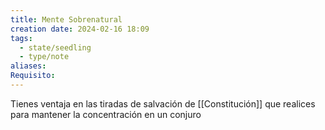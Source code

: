 ```yaml
---
title: Mente Sobrenatural
creation date: 2024-02-16 18:09
tags:
  - state/seedling
  - type/note
aliases: 
Requisito:
---
```

Tienes ventaja en las tiradas de salvación de [[Constitución]] que realices para mantener la concentración en un conjuro








